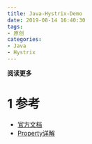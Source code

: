 ```yaml
---
title: Java-Hystrix-Demo
date: 2019-08-14 16:40:30
tags: 
- 原创
categories: 
- Java
- Hystrix
---
```


__阅读更多__

<!--more-->

# 1 参考

* [官方文档](https://github.com/Netflix/Hystrix/wiki)
* [Property详解](https://github.com/Netflix/Hystrix/wiki/Configuration)
